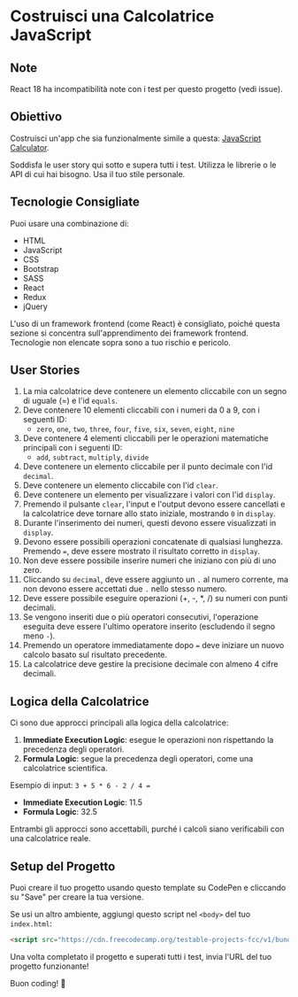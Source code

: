 # Costruisci una Calcolatrice JavaScript

## Note
React 18 ha incompatibilità note con i test per questo progetto (vedi issue).

## Obiettivo
Costruisci un'app che sia funzionalmente simile a questa: [JavaScript Calculator](https://javascript-calculator.freecodecamp.rocks/).

Soddisfa le user story qui sotto e supera tutti i test. Utilizza le librerie o le API di cui hai bisogno. Usa il tuo stile personale.

## Tecnologie Consigliate
Puoi usare una combinazione di:
- HTML
- JavaScript
- CSS
- Bootstrap
- SASS
- React
- Redux
- jQuery

L'uso di un framework frontend (come React) è consigliato, poiché questa sezione si concentra sull'apprendimento dei framework frontend. Tecnologie non elencate sopra sono a tuo rischio e pericolo.

## User Stories

1. La mia calcolatrice deve contenere un elemento cliccabile con un segno di uguale (=) e l'id `equals`.
2. Deve contenere 10 elementi cliccabili con i numeri da 0 a 9, con i seguenti ID:
   - `zero`, `one`, `two`, `three`, `four`, `five`, `six`, `seven`, `eight`, `nine`
3. Deve contenere 4 elementi cliccabili per le operazioni matematiche principali con i seguenti ID:
   - `add`, `subtract`, `multiply`, `divide`
4. Deve contenere un elemento cliccabile per il punto decimale con l'id `decimal`.
5. Deve contenere un elemento cliccabile con l'id `clear`.
6. Deve contenere un elemento per visualizzare i valori con l'id `display`.
7. Premendo il pulsante `clear`, l'input e l'output devono essere cancellati e la calcolatrice deve tornare allo stato iniziale, mostrando `0` in `display`.
8. Durante l'inserimento dei numeri, questi devono essere visualizzati in `display`.
9. Devono essere possibili operazioni concatenate di qualsiasi lunghezza. Premendo `=`, deve essere mostrato il risultato corretto in `display`.
10. Non deve essere possibile inserire numeri che iniziano con più di uno zero.
11. Cliccando su `decimal`, deve essere aggiunto un `.` al numero corrente, ma non devono essere accettati due `.` nello stesso numero.
12. Deve essere possibile eseguire operazioni (+, -, *, /) su numeri con punti decimali.
13. Se vengono inseriti due o più operatori consecutivi, l'operazione eseguita deve essere l'ultimo operatore inserito (escludendo il segno meno `-`).
14. Premendo un operatore immediatamente dopo `=` deve iniziare un nuovo calcolo basato sul risultato precedente.
15. La calcolatrice deve gestire la precisione decimale con almeno 4 cifre decimali.

## Logica della Calcolatrice
Ci sono due approcci principali alla logica della calcolatrice:
1. **Immediate Execution Logic**: esegue le operazioni non rispettando la precedenza degli operatori.
2. **Formula Logic**: segue la precedenza degli operatori, come una calcolatrice scientifica.

Esempio di input: `3 + 5 * 6 - 2 / 4 =`
- **Immediate Execution Logic**: 11.5
- **Formula Logic**: 32.5

Entrambi gli approcci sono accettabili, purché i calcoli siano verificabili con una calcolatrice reale.

## Setup del Progetto
Puoi creare il tuo progetto usando questo template su CodePen e cliccando su "Save" per creare la tua versione.

Se usi un altro ambiente, aggiungi questo script nel `<body>` del tuo `index.html`:
```html
<script src="https://cdn.freecodecamp.org/testable-projects-fcc/v1/bundle.js"></script>
```

Una volta completato il progetto e superati tutti i test, invia l'URL del tuo progetto funzionante!

Buon coding! 🚀

